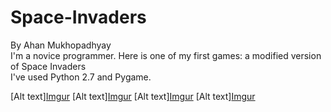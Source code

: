 # Space-Invaders
By Ahan Mukhopadhyay                                                                                                 
I'm a novice programmer. Here is one of my first games: a modified version of Space Invaders                                
I've used Python 2.7 and Pygame.

[Alt text][Imgur](http://i.imgur.com/EYub2Ab.png)
[Alt text][Imgur](http://i.imgur.com/qD5zPCt.png)
[Alt text][Imgur](http://i.imgur.com/i0x2nSU.png)
[Alt text][Imgur](http://i.imgur.com/jMf2PfW.png)
